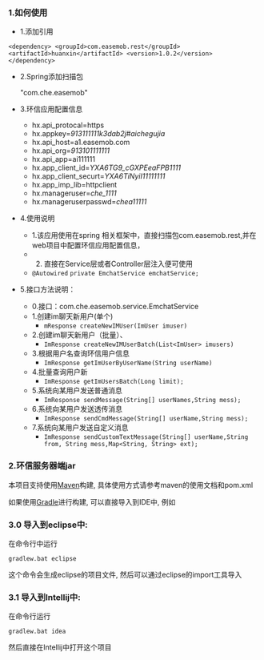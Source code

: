 ### 1.如何使用

* 1.添加引用

`<dependency>
<groupId>com.easemob.rest</groupId>
<artifactId>huanxin</artifactId>
<version>1.0.2</version>
</dependency>`
	
* 2.Spring添加扫描包

	"com.che.easemob"

	
* 3.环信应用配置信息
	* hx.api_protocal=https
	* hx.appkey=*913111111k3dab2j#aichegujia*
	* hx.api_host=a1.easemob.com
	* hx.api_org=*913101111111*
	* hx.api_app=ai111111
	* hx.app_client_id=*YXA6TG9_cGXPEeaFPB1111*
	* hx.app_client_securt=*YXA6TiNyiI11111111*
	* hx.app_imp_lib=httpclient
	* hx.manageruser=*che_1111*
	* hx.manageruserpasswd=*chea11111*

* 4.使用说明
	* 1.该应用使用在spring 相关框架中，直接扫描包com.easemob.rest,并在web项目中配置环信应用配置信息，
	* 2. 直接在Service层或者Controller层注入便可使用
	* `@Autowired`
    `private EmchatService emchatService;`


* 5.接口方法说明：
	* 0.接口：com.che.easemob.service.EmchatService
	* 1.创建im聊天新用户(单个)
		* `mResponse createNewIMUser(ImUser imuser)`
	* 2.创建im聊天新用户（批量）、
		* `ImResponse createNewIMUserBatch(List<ImUser> imusers)`
	* 3.根据用户名查询环信用户信息
		* `ImResponse getImUserByUserName(String userName)`
	* 4.批量查询用户新
		* `ImResponse getImUsersBatch(Long limit);`
	* 5.系统向某用户发送普通消息
		* `ImResponse sendMessage(String[] userNames,String mess);`
	* 6.系统向某用户发送透传消息
		* `ImResponse sendCmdMessage(String[] userName,String mess);`
	* 7.系统向某用户发送自定义消息
		* `ImResponse sendCustomTextMessage(String[] userName,String from, String mess,Map<String, String> ext);`





### 2.环信服务器端jar

本项目支持使用[Maven](http://maven.apache.org)构建, 具体使用方式请参考maven的使用文档和pom.xml



如果使用[Gradle](http://gradle.org)进行构建, 可以直接导入到IDE中, 例如



### 3.0 导入到eclipse中:

在命令行中运行

    gradlew.bat eclipse
    
这个命令会生成eclipse的项目文件, 然后可以通过eclipse的import工具导入

### 3.1 导入到Intellij中:

在命令行运行

    gradlew.bat idea
    
然后直接在Intellij中打开这个项目





